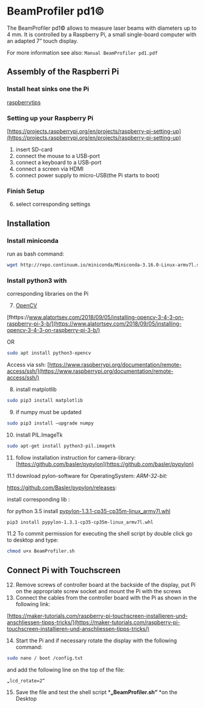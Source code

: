 # BeamProfiler pd1©

The BeamProfiler pd1© allows to measure laser beams with diameters up to 4 mm. It is controlled by a Raspberry Pi, a small single-board computer with an adapted 7” touch display.

For more information see also: `Manual BeamProfiler pd1.pdf`

## Assembly of the Raspberri Pi

### Install heat sinks one the Pi

[raspberrytips](https://raspberrytips.com/install-heat-sinks-raspberry-pi/)

### Setting up your Raspberry Pi

[https://projects.raspberrypi.org/en/projects/raspberry-pi-setting-up](https://projects.raspberrypi.org/en/projects/raspberry-pi-setting-up)

1. insert SD-card
2. connect the mouse to a USB-port
3. connect a keyboard to a USB-port
4. connect a screen via HDMI
5. connect power supply to micro-USB(the Pi starts to boot)

### Finish Setup

6. select corresponding settings

## Installation

### Install miniconda

run as bash command:

```bash
wget http://repo.continuum.io/miniconda/Miniconda-3.16.0-Linux-armv7l.sh
```

### Install python3 with

corresponding libraries on the Pi

7. [OpenCV]([https://tutorials-raspberrypi.de/opencv-auf-dem-raspberry-pi-installieren/](https://tutorials-raspberrypi.de/opencv-auf-dem-raspberry-pi-installieren/))

[fhttps://www.alatortsev.com/2018/09/05/installing-opencv-3-4-3-on-raspberry-pi-3-b/](https://www.alatortsev.com/2018/09/05/installing-opencv-3-4-3-on-raspberry-pi-3-b/)

OR

```bash
sudo apt install python3-opencv
```

Access via
ssh: [https://www.raspberrypi.org/documentation/remote-access/ssh/](https://www.raspberrypi.org/documentation/remote-access/ssh/)

8. install matplotlib

```bash
sudo pip3 install matplotlib
```

9. if numpy must be updated

```bash
sudo pip3 install –upgrade numpy
```

10. install PIL.ImageTk

```bash
sudo apt-get install python3-pil.imagetk
```

11. follow installation instruction for camera-library: [https://github.com/basler/pypylon](https://github.com/basler/pypylon)

11.1     download pylon-software for OperatingSystem: *ARM-32-bit:*

https://github.com/Basler/pypylon/releases:

install corresponding lib :

for python 3.5 install [pypylon-1.3.1-cp35-cp35m-linux_armv7l.whl](https://github.com/basler/pypylon/releases/download/1.3.1/pypylon-1.3.1-cp35-cp35m-linux_armv7l.whl)

```bash
pip3 install pypylon-1.3.1-cp35-cp35m-linux_armv7l.whl
```

11.2 To
commit permission for executing the shell script by double click go to desktop and type:

```bash
chmod u+x BeamProfiler.sh
```

## Connect Pi with Touchscreen

12. Remove screws of controller board at the backside of the display, put Pi on the appropriate screw socket and mount the Pi with the screws
13. Connect the cables from the controller board with the Pi as shown in the following link:

[https://maker-tutorials.com/raspberry-pi-touchscreen-installieren-und-anschliessen-tipps-tricks/](https://maker-tutorials.com/raspberry-pi-touchscreen-installieren-und-anschliessen-tipps-tricks/)

14. Start the Pi and if necessary rotate the display with the following command:

```bash
sudo nano / boot /config.txt
```

and add the following line on the top of the file:

`„lcd_rotate=2“`

15. Save the file and test the shell script ***„BeamProfiler.sh“** *on the Desktop
